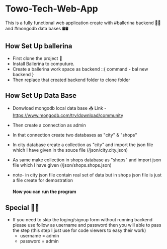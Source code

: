 # Towo-Tech-Web-App

This is a fully functional web application create with #ballerina backend 💃💃 and #mongodb data bases 🛢🛢

## How Set Up ballerina 

- First clone the project  🔗 
- Install Ballerina to computure.
- Create a ballerina work space as backend ::{ command - bal new backend  }
- Then replace that created backend folder to clone folder  

## How Set Up Data Base 

- Donwload mongodb local data base 📥
    Link - https://www.mongodb.com/try/download/community

- Then create a connection as admin
- In that connection create two databases as "city" & "shops"

- In city database create a collection as "city" and import the json file which I have given in the souce file (/json/city.city.json)
- As same make collection in shops database as "shops" and import json file which I have given (/json/shops.shops.json)
- note- in city json file contain real set of data but in shops json file is just a file create for demostration

  #### Now you can run the program

## Special 💎💎

- If you need to skip the loging/signup form without running backend please use follow as username and password then you will able to pass the step
    (this step I just use for code viewers to easy their work)
  - username = admin
  - password = admin 

